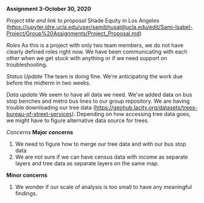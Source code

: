 **Assignment 3-October 30, 2020**

*Project title and link to proposal*
Shade Equity in Los Angeles (https://jupyter.idre.ucla.edu/user/samibhusal@ucla.edu/edit/Sami-Isabel-Project/Group%20Assignments/Project_Proposal.md)

*Roles*
As this is a project with only two team members, we do not have clearly defined roles right now. We have been communicating with each other when we get stuck with anything or if we need support on troubleshooting. 

*Status Update*
The team is doing fine. We’re anticipating the work due before the midterm in two weeks.

*Data update*
We seem to have all data we need. We've added data on bus stop benches and metro bus lines to our group repository.
We are having trouble downloading our tree data (https://geohub.lacity.org/datasets/trees-bureau-of-street-services).
Depending on how accessing tree data goes, we might have to figure alternative data source for trees.

*Concerns*
**Major concerns**
  1. We need to figure how to merge our tree data and with our bus stop data
  2. We are not sure if we can have census data with income as separate layers and tree data as separate layers on the same map.
  
**Minor concerns**
  1. We wonder if our scale of analysis is too small to have any meaningful findings.





